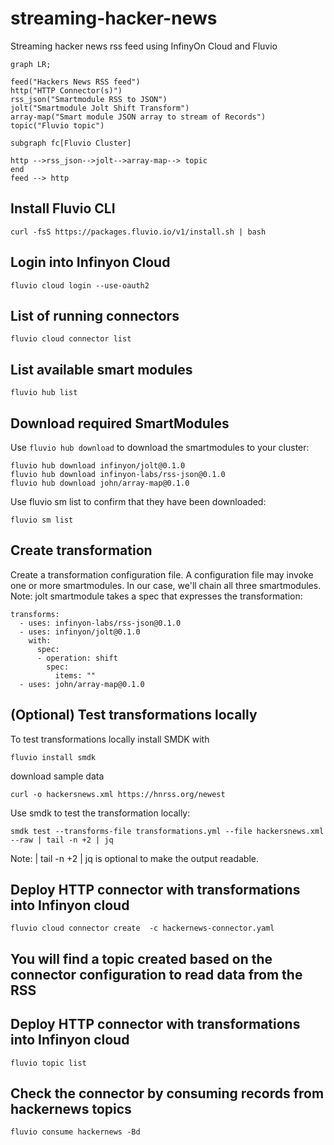 # streaming-hacker-news
Streaming hacker news rss feed using InfinyOn Cloud and Fluvio
```mermaid
graph LR;

feed("Hackers News RSS feed")
http("HTTP Connector(s)")
rss_json("Smartmodule RSS to JSON")
jolt("Smartmodule Jolt Shift Transform")
array-map("Smart module JSON array to stream of Records")
topic("Fluvio topic")

subgraph fc[Fluvio Cluster]

http -->rss_json-->jolt-->array-map--> topic
end
feed --> http

```

## Install Fluvio CLI

```
curl -fsS https://packages.fluvio.io/v1/install.sh | bash
```

## Login into Infinyon Cloud 

```
fluvio cloud login --use-oauth2
```

## List of running connectors 

```
fluvio cloud connector list
```

## List available smart modules 

```
fluvio hub list
```

## Download required SmartModules

Use `fluvio hub download` to download the smartmodules to your cluster:
```
fluvio hub download infinyon/jolt@0.1.0
fluvio hub download infinyon-labs/rss-json@0.1.0
fluvio hub download john/array-map@0.1.0
```

Use fluvio sm list to confirm that they have been downloaded:
```
fluvio sm list
```
## Create transformation
Create a transformation configuration file. A configuration file may invoke one or more smartmodules. In our case, we'll chain all three smartmodules. Note: jolt smartmodule takes a spec that expresses the transformation:
```
transforms:
  - uses: infinyon-labs/rss-json@0.1.0
  - uses: infinyon/jolt@0.1.0
    with:
      spec:
      - operation: shift
        spec:
          items: ""
  - uses: john/array-map@0.1.0
```

## (Optional) Test transformations locally 
To test transformations locally install SMDK with 
```
fluvio install smdk
```
download sample data
```
curl -o hackersnews.xml https://hnrss.org/newest
```
Use smdk to test the transformation locally:
```
smdk test --transforms-file transformations.yml --file hackersnews.xml --raw | tail -n +2 | jq
````

Note: | tail -n +2 | jq is optional to make the output readable.

## Deploy HTTP connector with transformations into Infinyon cloud
```
fluvio cloud connector create  -c hackernews-connector.yaml
```

## You will find a topic created based on the connector configuration to read data from the RSS
## Deploy HTTP connector with transformations into Infinyon cloud
```
fluvio topic list
```

## Check the connector by consuming records from hackernews topics

```
fluvio consume hackernews -Bd
```

